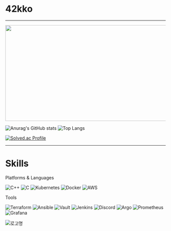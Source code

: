 # 42kko
---
<a href="https://github.com/devxb/gitanimals">
<img
  src="https://render.gitanimals.org/farms/42kko"
  width="600"
  height="300"
/>
</a>

![Anurag's GitHub stats](https://github-readme-stats.vercel.app/api?username=42kko&show_icons=true&bg_color=00000000)
![Top Langs](https://github-readme-stats.vercel.app/api/top-langs/?username=42kko&layout=compact&theme=dracula)

[![Solved.ac Profile](http://mazassumnida.wtf/api/v2/generate_badge?boj=rtrt45)](https://solved.ac/rtrt45/)

---
# Skills
Platforms & Languages

![C++](https://img.shields.io/badge/C++-00599C.svg?&style=for-the-badge&logo=cplusplus&logoColor=white)
![C](https://img.shields.io/badge/C-A8B9CC.svg?&style=for-the-badge&logo=c&logoColor=white)
![Kubernetes](https://img.shields.io/badge/Kubernetes-326CE5.svg?&style=for-the-badge&logo=kubernetes&logoColor=white)
![Docker](https://img.shields.io/badge/Docker-2496ED.svg?&style=for-the-badge&logo=docker&logoColor=white)
![AWS](https://img.shields.io/badge/AWS-232F3E.svg?&style=for-the-badge&logo=amazonwebservices&logoColor=white)

Tools

![Terraform](https://img.shields.io/badge/Terraform-844FBA.svg?&style=for-the-badge&logo=terraform&logoColor=white)
![Ansible](https://img.shields.io/badge/Ansible-EE0000.svg?&style=for-the-badge&logo=ansible&logoColor=white)
![Vault](https://img.shields.io/badge/Vault-FFEC6E.svg?&style=for-the-badge&logo=vault&logoColor=black)
![Jenkins](https://img.shields.io/badge/Jenkins-D24939.svg?&style=for-the-badge&logo=jenkins&logoColor=white)
![Discord](https://img.shields.io/badge/Discord-5865F2.svg?&style=for-the-badge&logo=discord&logoColor=white)
![Argo](https://img.shields.io/badge/Argo-EF7B4D.svg?&style=for-the-badge&logo=argo&logoColor=white)
![Prometheus](https://img.shields.io/badge/Prometheus-E6522C.svg?&style=for-the-badge&logo=prometheus&logoColor=white)
![Grafana](https://img.shields.io/badge/Grafana-F46800.svg?&style=for-the-badge&logo=grafana&logoColor=white)



![로고명](https://img.shields.io/badge/로고명-원하는색상코드.svg?&style=for-the-badge&logo=로고명&logoColor=white)
